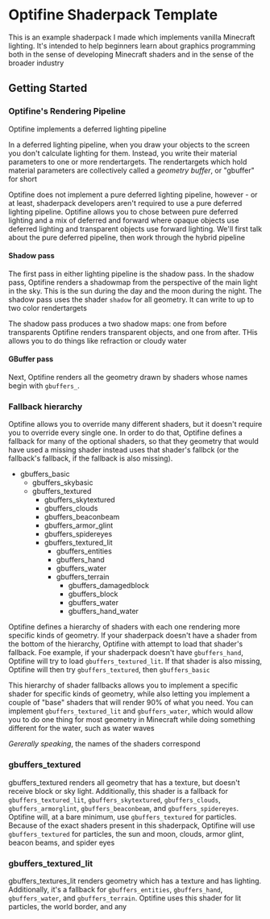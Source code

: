 # Optifine Shaderpack Template

This is an example shaderpack I made which implements vanilla Minecraft lighting. It's intended to help beginners learn about graphics programming both in the sense of developing Minecraft shaders and in the sense of the broader industry

## Getting Started

### Optifine's Rendering Pipeline

Optifine implements a deferred lighting pipeline

In a deferred lighting pipeline, when you draw your objects to the screen you don't calculate lighting for them. Instead, you write their material parameters to one or more rendertargets. The rendertargets which hold material parameters are collectively called a _geometry buffer_, or "gbuffer" for short

Optifine does not implement a pure deferred lighting pipeline, however - or at least, shaderpack developers aren't required to use a pure deferred lighting pipeline. Optifine allows you to chose between pure deferred lighting and a mix of deferred and forward where opaque objects use deferred lighting and transparent objects use forward lighting. We'll first talk about the pure deferred pipeline, then work through the hybrid pipeline

#### Shadow pass

The first pass in either lighting pipeline is the shadow pass. In the shadow pass, Optifine renders a shadowmap from the perspective of the main light in the sky. This is the sun during the day and the moon during the night. The shadow pass uses the shader `shadow` for all geometry. It can write to up to two color rendertargets

The shadow pass produces a two shadow maps: one from before transparents Optifine renders transparent objects, and one from after. THis allows you to do things like refraction or cloudy water

#### GBuffer pass

Next, Optifine renders all the geometry drawn by shaders whose names begin with `gbuffers_`. 

### Fallback hierarchy

Optifine allows you to override many different shaders, but it doesn't require you to override every single one. In order to do that, Optifine defines a fallback for many of the optional shaders, so that they geometry that would have used a missing shader instead uses that shader's fallbck (or the fallback's fallback, if the fallback is also missing). 

- gbuffers_basic
  - gbuffers_skybasic
  - gbuffers_textured
    - gbuffers_skytextured
    - gbuffers_clouds
    - gbuffers_beaconbeam
    - gbuffers_armor_glint
    - gbuffers_spidereyes
    - gbuffers_textured_lit
      - gbuffers_entities
      - gbuffers_hand
      - gbuffers_water
      - gbuffers_terrain
        - gbuffers_damagedblock
        - gbuffers_block
        - gbuffers_water
        - gbuffers_hand_water


Optifine defines a hierarchy of shaders with each one rendering more specific kinds of geometry. If your shaderpack doesn't have a shader from the bottom of the hierarchy, Optifine with attempt to load that shader's fallback. Foe example, if your shaderpack doesn't have `gbuffers_hand`, Optifine will try to load `gbuffers_textured_lit`. If that shader is also missing, Optifine will then try `gbuffers_textured`, then `gbuffers_basic`

This hierarchy of shader fallbacks allows you to implement a specific shader for specific kinds of geometry, while also letting you implement a couple of "base" shaders that will render 90% of what you need. You can implement `gbuffers_textured_lit` and `gbuffers_water`, which would allow you to do one thing for most geometry in Minecraft while doing something different for the water, such as water waves

_Gererally speaking_, the names of the shaders correspond

### gbuffers_textured
gbuffers_textured renders all geometry that has a texture, but doesn't receive block or sky light. Additionally, this shader is a fallback for `gbuffers_textured_lit`, `gbuffers_skytextured`, `gbuffers_clouds`, `gbuffers_armorglint`, `gbuffers_beaconbeam`, and `gbuffers_spidereyes`. Optifine will, at a bare minimum, use `gbuffers_textured` for particles. Because of the exact shaders present in this shaderpack, Optifine will use `gbuffers_textured` for particles, the sun and moon, clouds, armor glint, beacon beams, and spider eyes

### gbuffers_textured_lit
gbuffers_textures_lit renders geometry which has a texture and has lighting. Additionally, it's a fallback for `gbuffers_entities`, `gbuffers_hand`, `gbuffers_water`, and `gbuffers_terrain`. Optifine uses this shader for lit particles, the world border, and any